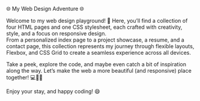 🌐 My Web Design Adventure 🌐  

Welcome to my web design playground! 🎉 Here, you’ll find a collection of four HTML pages and one CSS stylesheet, each crafted with creativity, style, and a focus on responsive design.   
From a personalized index page to a project showcase, a resume, and a contact page, this collection represents my journey through flexible layouts, Flexbox, and CSS Grid to create a seamless experience across all devices.  

Take a peek, explore the code, and maybe even catch a bit of inspiration along the way. Let’s make the web a more beautiful (and responsive) place together! 💻📱✨  

Enjoy your stay, and happy coding! 😄






